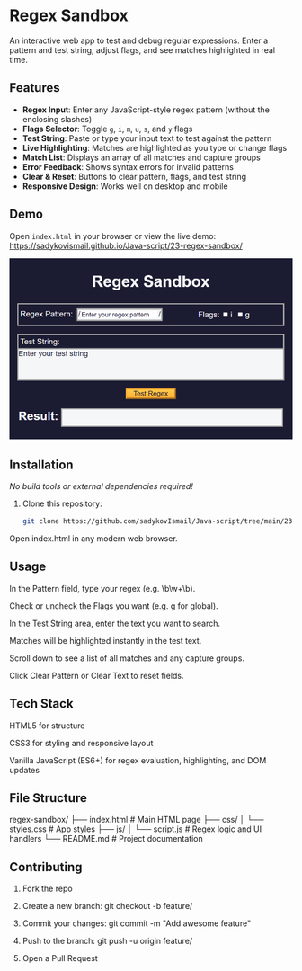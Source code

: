 # Regex Sandbox

An interactive web app to test and debug regular expressions. Enter a pattern and test string, adjust flags, and see matches highlighted in real time.

## Features

- **Regex Input**: Enter any JavaScript-style regex pattern (without the enclosing slashes)  
- **Flags Selector**: Toggle `g`, `i`, `m`, `u`, `s`, and `y` flags  
- **Test String**: Paste or type your input text to test against the pattern  
- **Live Highlighting**: Matches are highlighted as you type or change flags  
- **Match List**: Displays an array of all matches and capture groups  
- **Error Feedback**: Shows syntax errors for invalid patterns  
- **Clear & Reset**: Buttons to clear pattern, flags, and test string  
- **Responsive Design**: Works well on desktop and mobile  

## Demo

Open `index.html` in your browser or view the live demo:  
<https://sadykovismail.github.io/Java-script/23-regex-sandbox/>

![Screenshot of the Regex Sandbox app](./screenshot.png)

## Installation

_No build tools or external dependencies required!_

1. Clone this repository:  
   ```bash
   git clone https://github.com/sadykovIsmail/Java-script/tree/main/23-regex-sandbox
Open index.html in any modern web browser.

## Usage
In the Pattern field, type your regex (e.g. \b\w+\b).

Check or uncheck the Flags you want (e.g. g for global).

In the Test String area, enter the text you want to search.

Matches will be highlighted instantly in the test text.

Scroll down to see a list of all matches and any capture groups.

Click Clear Pattern or Clear Text to reset fields.

## Tech Stack
HTML5 for structure

CSS3 for styling and responsive layout

Vanilla JavaScript (ES6+) for regex evaluation, highlighting, and DOM updates

## File Structure

regex-sandbox/
├── index.html           # Main HTML page
├── css/
│   └── styles.css       # App styles
├── js/
│   └── script.js           # Regex logic and UI handlers
└── README.md            # Project documentation

## Contributing
1) Fork the repo

2) Create a new branch:
git checkout -b feature/<your-branch-name>

3) Commit your changes:
git commit -m "Add awesome feature"

4) Push to the branch:
git push -u origin feature/<your-branch-name>

5) Open a Pull Request